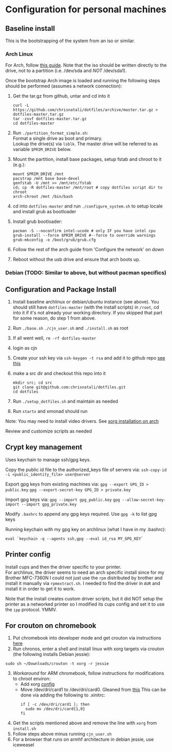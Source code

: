 # Configuration for personal machines

## Baseline install

This is the bootstrapping of the system from an iso or similar.

### Arch Linux

For Arch, follow [this guide](https://wiki.archlinux.org/index.php/Beginners%27_guide).  Note that the iso should be written directly to the drive, not to a partition (i.e. /dev/sda and *NOT* /dev/sda1).  

Once the bootstrap Arch image is loaded and running the following steps should be performed (assumes a network connection):

1.  Get the tar.gz from github, untar and cd into it

    ```
    curl -L https://github.com/chrisnatali/dotfiles/archive/master.tar.gz > dotfiles-master.tar.gz
    tar -zxvf dotfiles-master.tar.gz
    cd dotfiles-master
    ```
    
2. Run `./partition_format_simple.sh`:  
    Format a single drive as boot and primary.  
    Lookup the drive(s) via `lsblk`.  The master drive will be referred to as variable `$PRIM_DRIVE` below.

2. Mount the partition, install base packages, setup fstab and chroot to it (e.g.):

    ```
    mount $PRIM_DRIVE /mnt
    pacstrap /mnt base base-devel
    genfstab -U /mnt >> /mnt/etc/fstab
    cd; cp -R dotfiles-master /mnt/root # copy dotfiles script dir to chroot
    arch-chroot /mnt /bin/bash
    ```

3. cd into `dotfiles-master` and run `./configure_system.sh` to setup locale and install grub as bootloader

4. Install grub bootloader:

    ```
    pacman -S --noconfirm intel-ucode # only IF you have intel cpu
    grub-install --force $PRIM_DRIVE #--force to override warnings
    grub-mkconfig -o /boot/grub/grub.cfg
    ```

5.  Follow the rest of the arch guide from 'Configure the network' on down

6.  Reboot without the usb drive and ensure that arch boots up.  

### Debian (TODO:  Similar to above, but without pacman specifics)

## Configuration and Package Install

1.  Install baseline archlinux or debian/ubuntu instance (see above).  You should still have `dotfiles-master` (with the install scripts) in `/root`, cd into it if it's not already your working directory.  If you skipped that part for some reason, do step 1 from above.  

2.  Run `./base.sh` `./cjn_user.sh` and `./install.sh` as root 
3.  If all went well,  `rm -rf dotfiles-master`
4.  login as cjn 
5.  Create your ssh key via `ssh-keygen -t rsa` and add it to github repo [see this](https://help.github.com/articles/generating-an-ssh-key/)

6.  make a src dir and checkout this repo into it

    ```
    mkdir src; cd src
    git clone git@github.com:chrisnatali/dotfiles.git
    cd dotfiles 
    ```

7.  Run `./setup_dotfiles.sh` and maintain as needed
8.  Run `startx` and xmonad should run

Note:  You may need to install video drivers.  See [xorg installation on arch](https://wiki.archlinux.org/index.php/Xorg#Installation)

Review and customize scripts as needed

## Crypt key management

Uses keychain to manage ssh/gpg keys.  

Copy the public id file to the authorized_keys file of servers via:
```ssh-copy-id -i <public_identity_file> user@server```

Export gpg keys from existing machines via:
```gpg --export GPG_ID > public.key```
```gpg --export-secret-key GPG_ID > private.key```

Import gpg keys via:
```gpg --import gpg_public.key```
```gpg --allow-secret-key-import --import gpg_private.key```

Modify `.bashrc` to append any gpg keys required.
Use `gpg -k` to list gpg keys

Running keychain with my gpg key on archlinux (what I have in my .bashrc):
```
eval `keychain -q --agents ssh,gpg --eval id_rsa MY_GPG_KEY`
```

## Printer config

Install cups and then the driver specific to your printer.  
For archlinux, the driver seems to need an arch specific install since for my Brother MFC-7360N I could not just use the `rpm` distributed by brother and install it manually via `rpmextract.sh`.  I needed to find the driver in `AUR` and install it in order to get it to work.  

Note that the install creates custom driver scripts, but it did NOT setup the printer as a networked printer so I modified its cups config and set it to use the `ipp` protocol.  YMMV.

## For crouton on chromebook

1.  Put chromebook into developer mode and get crouton via instructions [here](https://github.com/dnschneid/crouton)
2.  Run chronos, enter a shell and install linux with xorg targets via crouton (the following installs Debian jessie):  
```
sudo sh ~/Downloads/crouton -t xorg -r jessie
```

3.  *Workaround* for ARM chromebook, follow instructions for modifications to chroot environ:
    - Add xorg [config](https://github.com/dnschneid/crouton/issues/2424#issuecomment-180875613)
    - Move /dev/dri/card1 to /dev/dri/card0.  Gleaned from [this](https://github.com/dnschneid/crouton/issues/2426#issuecomment-181532932)
      This can be done via adding the following to .xinitrc:
      ```
      if [ -c /dev/dri/card1 ]; then
        sudo mv /dev/dri/card{1,0}
      fi
      ```
4.  Get the scripts mentioned above and remove the line with `xorg` from `install.sh`
5.  Follow steps above minus running `cjn_user.sh`
6.  For a browser that runs on armhf architecture in debian jessie, use iceweasel
